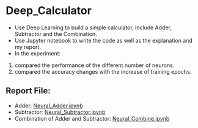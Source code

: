 # Deep_Calculator
- Use Deep Learning to build a simple calculator, include Adder, Subtractor and the Combination.
- Use Jupyter notebook to write the code as well as the explanation and my report.
- In the experiment: 
1. compared the performance of the different number of neurons.
2. compared the accuracy changes with the increase of training epochs.

## Report File:
- Adder: [Neural_Adder.ipynb](https://nbviewer.jupyter.org/github/b3326023/Deep_Calculator/blob/master/Neural_Adder.ipynb)
- Subtractor: [Neural_Subtractor.ipynb](https://nbviewer.jupyter.org/github/b3326023/Deep_Calculator/blob/master/Neural_Subtractor.ipynb)
- Combination of Adder and Subtractor: [Neural_Combine.ipynb](https://nbviewer.jupyter.org/github/b3326023/Deep_Calculator/blob/master/Neural_Combine.ipynb)
